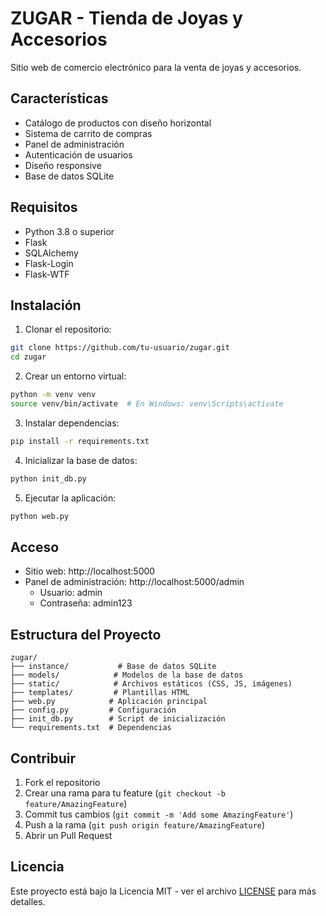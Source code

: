 # ZUGAR - Tienda de Joyas y Accesorios

Sitio web de comercio electrónico para la venta de joyas y accesorios.

## Características

- Catálogo de productos con diseño horizontal
- Sistema de carrito de compras
- Panel de administración
- Autenticación de usuarios
- Diseño responsive
- Base de datos SQLite

## Requisitos

- Python 3.8 o superior
- Flask
- SQLAlchemy
- Flask-Login
- Flask-WTF

## Instalación

1. Clonar el repositorio:
```bash
git clone https://github.com/tu-usuario/zugar.git
cd zugar
```

2. Crear un entorno virtual:
```bash
python -m venv venv
source venv/bin/activate  # En Windows: venv\Scripts\activate
```

3. Instalar dependencias:
```bash
pip install -r requirements.txt
```

4. Inicializar la base de datos:
```bash
python init_db.py
```

5. Ejecutar la aplicación:
```bash
python web.py
```

## Acceso

- Sitio web: http://localhost:5000
- Panel de administración: http://localhost:5000/admin
  - Usuario: admin
  - Contraseña: admin123

## Estructura del Proyecto

```
zugar/
├── instance/           # Base de datos SQLite
├── models/            # Modelos de la base de datos
├── static/            # Archivos estáticos (CSS, JS, imágenes)
├── templates/         # Plantillas HTML
├── web.py            # Aplicación principal
├── config.py         # Configuración
├── init_db.py        # Script de inicialización
└── requirements.txt  # Dependencias
```

## Contribuir

1. Fork el repositorio
2. Crear una rama para tu feature (`git checkout -b feature/AmazingFeature`)
3. Commit tus cambios (`git commit -m 'Add some AmazingFeature'`)
4. Push a la rama (`git push origin feature/AmazingFeature`)
5. Abrir un Pull Request

## Licencia

Este proyecto está bajo la Licencia MIT - ver el archivo [LICENSE](LICENSE) para más detalles. 